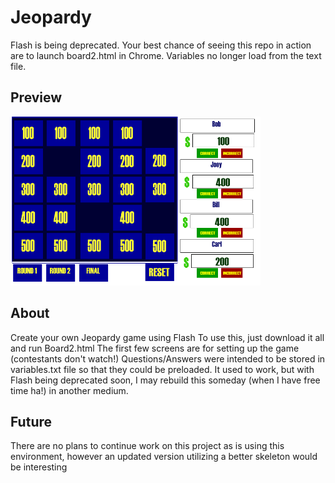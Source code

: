 # Jeopardy
Flash is being deprecated. Your best chance of seeing this repo in action are to launch board2.html in Chrome. Variables no longer load from the text file.

## Preview
<img src="img/preview.png" width="400">


## About
Create your own Jeopardy game using Flash
To use this, just download it all and run Board2.html
The first few screens are for setting up the game (contestants don't watch!)
Questions/Answers were intended to be stored in variables.txt file so that they could be preloaded. It used to work, but with Flash being deprecated soon, I may rebuild this someday (when I have free time ha!) in another medium.


## Future
There are no plans to continue work on this project as is using this environment, however an updated version utilizing a better skeleton would be interesting


